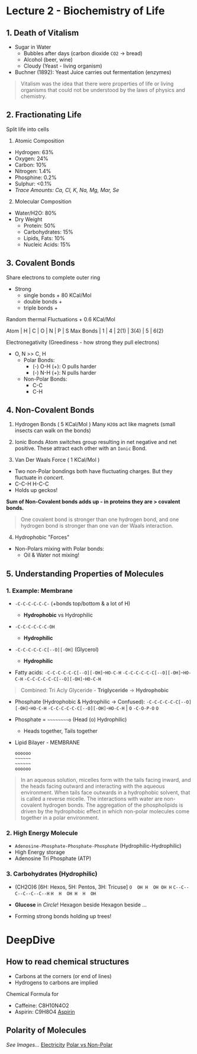 # Lecture 2 - **Biochemistry** of Life

## 1. Death of Vitalism
- Sugar in Water
	- Bubbles after days (carbon dioxide `CO2` -> bread)
	- Alcohol (beer, wine)
	- Cloudy (Yeast - living organism)
- Buchner (1892): Yeast Juice carries out fermentation (enzymes)

> Vitalism was the idea that there were properties of life or living organisms that could not be understood by the laws of physics and chemistry.


## 2. Fractionating Life
Split life into cells

1. Atomic Composition
- Hydrogen: 63%
- Oxygen: 24%
- Carbon: 10%
- Nitrogen: 1.4%
- Phosphine: 0.2%
- Sulphur: <0.1%
- *Trace Amounts: Ca, Cl, K, Na, Mg, Mar, Se*

2. Molecular Composition
- Water/H2O: 80%
- Dry Weight
	- Protein: 50%
	- Carbohydrates: 15%
	- Lipids, Fats: 10%
	- Nucleic Acids: 15%


## 3. Covalent Bonds
Share electrons to complete outer ring

- Strong
	- single bonds + 80 KCal/Mol
	- double bonds +
	- triple bonds +

Random thermal Fluctuations + 0.6 KCal/Mol

Atom      | H | C | O    | N    | P | S
Max Bonds | 1 | 4 | 2(1) | 3(4) | 5 | 6(2)

Electronegativity (Greediness - how strong they pull electrons)
- O, N >> C, H
	- Polar Bonds:
		- (-) O-H (+): O pulls harder
		- (-) N-H (+): N pulls harder
	- Non-Polar Bonds:
		- C-C
		- C-H


## 4. Non-Covalent Bonds
1. Hydrogen Bonds ( 5 KCal/Mol )
Many `H2O`s act like magnets
(small insects can walk on the bonds)

2. Ionic Bonds
Atom switches group resulting in net negative and net positive. These attract each other with an `Ionic` Bond.

3. Van Der Waals Force ( 1 KCal/Mol )
- Two non-Polar bondings both have fluctuating charges. But they fluctuate in *concert*.
- C-C-H H-C-C
- Holds up geckos!

**Sum of Non-Covalent bonds adds up - in proteins they are > covalent bonds.**

> One covalent bond is stronger than one hydrogen bond, and one hydrogen bond is stronger than one van der Waals interaction.

4. Hydrophobic "Forces"
- Non-Polars mixing with Polar bonds:
	- Oil & Water not mixing!


## 5. Understanding Properties of Molecules
### 1. Example: Membrane

- `-C-C-C-C-C-C-` (+bonds top/bottom & a lot of H)
	- **Hydrophobic** vs Hydrophilic
- `-C-C-C-C-C-C-OH`
	- **Hydrophilic**
- `-C-C-C-C-C-C[--O][-OH]` (Glycerol)
	- **Hydrophilic**

- Fatty acids:
`-C-C-C-C-C-C[--O][-OH]`-`HO-C-H`
`-C-C-C-C-C-C[--O][-OH]`-`HO-C-H`
`-C-C-C-C-C-C[--O][-OH]`-`HO-C-H`
> Combined: Tri Acly Glyceride - **Triglyceride** -> **Hydrophobic**

- Phosphate (Hydrophobic & Hydrophilic -> Confused):
`-C-C-C-C-C-C[--O][-OH]`-`HO-C-H`
`-C-C-C-C-C-C[--O][-OH]`-`HO-C-H`
                             |  `O`
                           `-C-O-P-O`
                                `O`

- Phosphate = `~~~~~~~~o` (Head (o) Hydrophilic)
	- Heads together, Tails together

- Lipid Bilayer - MEMBRANE
	```
	oooooo
	~~~~~~
	~~~~~~
	oooooo
	```

> In an aqueous solution, micelles form with the tails facing inward, and the heads facing outward and interacting with the aqueous environment. When tails face outwards in a hydrophobic solvent, that is called a reverse micelle. The interactions with water are non-covalent hydrogen bonds. The aggregation of the phospholipids is driven by the hydrophobic effect in which non-polar molecules come together in a polar environment.

### 2. High Energy Molecule
- `Adenosine-Phosphate-Phosphate-Phosphate` (Hydrophilic-Hydrophilic)
- High Energy storage
- Adenosine Tri Phosphate (ATP)

### 3. Carbohydrates (Hydrophilic)
- (CH2O)6 [6H: Hexos, 5H: Pentos, 3H: Tricuse]
`O  OH H  OH OH H`
`C--C--C--C--C--C--H`
`H  H  OH H  H  OH`

- **Glucose** in *Circle*! Hexagon beside Hexagon beside ...
- Forming strong bonds holding up trees!

# DeepDive
## How to read chemical structures
- Carbons at the corners (or end of lines)
- Hydrogens to carbons are implied

Chemical Formula for
- Caffeine: C8H10N4O2
- Aspirin: C9H8O4 
[Aspirin](02_deepdive_aspirin.png)

## Polarity of Molecules
*See Images...*
[Electricity](02_deepdive_polarity-electricity.png)
[Polar vs Non-Polar](02_deepdive_polarity-polar_vs_nonpolar.png)
